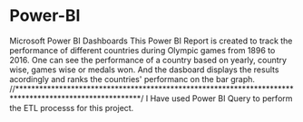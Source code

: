 # Power-BI
Microsoft Power BI Dashboards
This Power BI Report is created to track the performance of different countries during Olympic games from 1896 to 2016. 
One can see the performance of a country based on yearly, country wise, games wise or medals won. 
And the dasboard displays the results acordingly and ranks the countries' performanc on the bar graph.
//*******************************************************************************************************/
I Have used Power BI Query to perform the ETL processs for this project.
